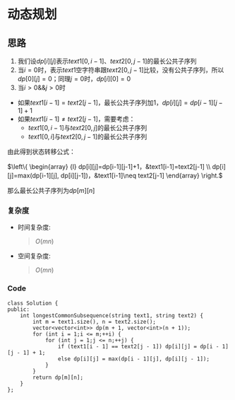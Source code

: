 # 动态规划
## 思路
1. 我们设$dp[i][j]$表示$text1[0,i-1]$、$text2[0,j-1]$的最长公共子序列
2. 当$i=0$时，表示$text1$空字符串跟$text2[0, j-1]$比较，没有公共子序列，所以$dp[0][j]=0$；同理$j=0$时，$dp[i][0]=0$
3. 当$i>0 \&\& j>0$时
- 如果$text1[i-1]=text2[j-1]$，最长公共子序列加$1$，$dp[i][j]=dp[i-1][j-1]+1$
- 如果$text1[i-1]\neq text2[j-1]$，需要考虑：
    - $text1[0, i-1]$与$text2[0,j]$的最长公共子序列
    - $text1[0, i]$与$text2[0,j-1]$的最长公共子序列

由此得到状态转移公式：

$\left\{
    \begin{array} {l}
        dp[i][j]=dp[i-1][j-1]+1，&text1[i-1]=text2[j-1] \\
        dp[i][j]=max(dp[i-1][j], dp[i][j-1])，&text1[i-1]\neq text2[j-1]
    \end{array}
\right.$

那么最长公共子序列为$dp[m][n]$
### 复杂度
- 时间复杂度:
  > $O(mn)$
- 空间复杂度:
  > $O(mn)$

### Code
```C++[]
class Solution {
public:
    int longestCommonSubsequence(string text1, string text2) {
        int m = text1.size(), n = text2.size();
        vector<vector<int>> dp(m + 1, vector<int>(n + 1));
        for (int i = 1;i <= m;++i) {
            for (int j = 1;j <= n;++j) {
                if (text1[i - 1] == text2[j - 1]) dp[i][j] = dp[i - 1][j - 1] + 1;
                else dp[i][j] = max(dp[i - 1][j], dp[i][j - 1]);
            }
        }
        return dp[m][n];
    }
};
```
